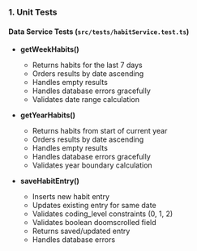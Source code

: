 ### 1. Unit Tests

#### Data Service Tests (`src/tests/habitService.test.ts`)
- **getWeekHabits()**
  - Returns habits for the last 7 days
  - Orders results by date ascending
  - Handles empty results
  - Handles database errors gracefully
  - Validates date range calculation

- **getYearHabits()**
  - Returns habits from start of current year
  - Orders results by date ascending
  - Handles empty results
  - Handles database errors gracefully
  - Validates year boundary calculation

- **saveHabitEntry()**
  - Inserts new habit entry
  - Updates existing entry for same date
  - Validates coding_level constraints (0, 1, 2)
  - Validates boolean doomscrolled field
  - Returns saved/updated entry
  - Handles database errors
